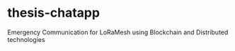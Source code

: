 # thesis-chatapp
Emergency Communication for LoRaMesh using Blockchain and Distributed technologies
